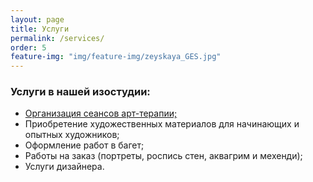 ```yaml
---
layout: page
title: Услуги
permalink: /services/
order: 5
feature-img: "img/feature-img/zeyskaya_GES.jpg"
---
```

<h3>Услуги в нашей изостудии:</h3>
<ul>
  <li><a href="/art-therapy/">Организация сеансов арт-терапии;</a></li>
  <li>Приобретение художественных материалов для начинающих и опытных художников;</li>
  <li>Оформление работ в багет;</li>
  <li>Работы на заказ (портреты, роспись стен, аквагрим и мехенди);</li>
  <li>Услуги дизайнера.</li>
</ul>
